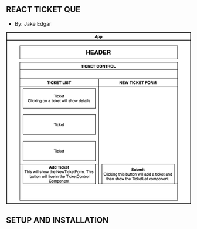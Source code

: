 ## REACT TICKET QUE

* By: Jake Edgar

![Diagram](./src/TicketUpdated.png)

## SETUP AND INSTALLATION

